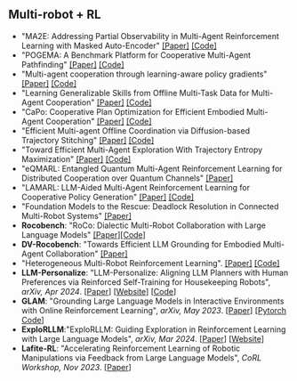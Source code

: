 ## Multi-robot + RL
* "MA2E: Addressing Partial Observability in Multi-Agent Reinforcement Learning with Masked Auto-Encoder" [[Paper]](https://openreview.net/forum?id=klpdEThT8q) [[Code]](https://github.com/cheesebro329/MA2E)
* "POGEMA: A Benchmark Platform for Cooperative Multi-Agent Pathfinding" [[Paper]](https://openreview.net/forum?id=6VgwE2tCRm) [[Code]](https://github.com/CognitiveAISystems/pogema)
* "Multi-agent cooperation through learning-aware policy gradients" [[Paper]](https://openreview.net/forum?id=GkWA6NjePN) [[Code]](https://github.com/jliu4ai/CaPo)
* "Learning Generalizable Skills from Offline Multi-Task Data for Multi-Agent Cooperation" [[Paper]](https://openreview.net/forum?id=HR1ujVR0ig) [[Code]](https://github.com/mooricAnna/HiSSD)
* "CaPo: Cooperative Plan Optimization for Efficient Embodied Multi-Agent Cooperation" [[Paper]](https://openreview.net/forum?id=KRv9NubipP) [[Code]]()
* "Efficient Multi-agent Offline Coordination via Diffusion-based Trajectory Stitching" [[Paper]](https://openreview.net/forum?id=EpnZEzYDUT) [[Code]]()
* "Toward Efficient Multi-Agent Exploration With Trajectory Entropy Maximization" [[Paper]](https://openreview.net/forum?id=YvKJGYL4j7) [[Code]]()
* "eQMARL: Entangled Quantum Multi-Agent Reinforcement Learning for Distributed Cooperation over Quantum Channels" [[Paper]](https://openreview.net/forum?id=cR5GTis5II)
* "LAMARL: LLM-Aided Multi-Agent Reinforcement Learning for Cooperative Policy Generation" [[Paper]](https://guobin-zhu.github.io/LLM-MARL/) [[Code]](https://github.com/Guobin-Zhu/MARL-LLM/tree/master)
* "Foundation Models to the Rescue: Deadlock Resolution in Connected Multi-Robot Systems" [[Paper]](https://arxiv.org/abs/2404.06413)
* **Rocobench**: "RoCo: Dialectic Multi-Robot Collaboration with Large Language Models" [[Paper]](https://arxiv.org/abs/2307.04738)[[Code]](https://github.com/MandiZhao/robot-collab)
* **DV-Rocobench**: "Towards Efficient LLM Grounding for Embodied Multi-Agent Collaboration" [[Paper]](https://arxiv.org/abs/2405.14314)
* "Heterogeneous Multi-Robot Reinforcement Learning". [[Paper]](https://arxiv.org/pdf/2301.07137) [[Code]](https://github.com/proroklab/HetGPPO)
* **LLM-Personalize**: "LLM-Personalize: Aligning LLM Planners with Human Preferences via Reinforced Self-Training for Housekeeping Robots", *arXiv, Apr 2024*. [[Paper](https://arxiv.org/abs/2404.14285)] [[Website](https://gdg94.github.io/projectllmpersonalize/)] [[Code](https://github.com/donggehan/codellmpersonalize/)]
* **GLAM**: "Grounding Large Language Models in Interactive Environments with Online Reinforcement Learning", *arXiv, May 2023*. [[Paper](https://arxiv.org/abs/2302.02662)] [[Pytorch Code](https://github.com/flowersteam/Grounding_LLMs_with_online_RL)] 
* **ExploRLLM**:"ExploRLLM: Guiding Exploration in Reinforcement Learning with Large Language Models", *arXiv, Mar 2024*. [[Paper](https://arxiv.org/abs/2403.09583)] [[Website](https://explorllm.github.io/)]
* **Lafite-RL**: "Accelerating Reinforcement Learning of Robotic Manipulations via Feedback from Large Language Models", *CoRL Workshop, Nov 2023*. [[Paper](https://arxiv.org/abs/2311.02379)]
